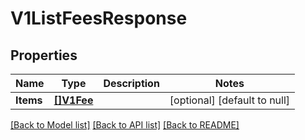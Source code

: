 # V1ListFeesResponse

## Properties
Name | Type | Description | Notes
------------ | ------------- | ------------- | -------------
**Items** | [**[]V1Fee**](V1Fee.md) |  | [optional] [default to null]

[[Back to Model list]](../README.md#documentation-for-models) [[Back to API list]](../README.md#documentation-for-api-endpoints) [[Back to README]](../README.md)

